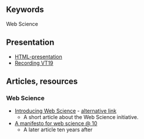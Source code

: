 
## Keywords
Web Science

## Presentation
- [HTML-presentation](https://rawgit.com/1dv527/syllabus/master/lectures/00/index02.html)
- [Recording VT19](#)


## Articles, resources
### Web Science
- [Introducing Web Science](http://eprints.soton.ac.uk/266555/1/CACM.pdf)  -  [alternative link](http://cacm.acm.org/magazines/2008/7/5366-web-science/fulltext)
  - A short article about the Web Science initiative.
- [A manifesto for web science @ 10](http://www.webscience.org/wp-content/uploads/sites/117/2016/12/WebSci-manifesto-v19.pdf)
  - A later article ten years after